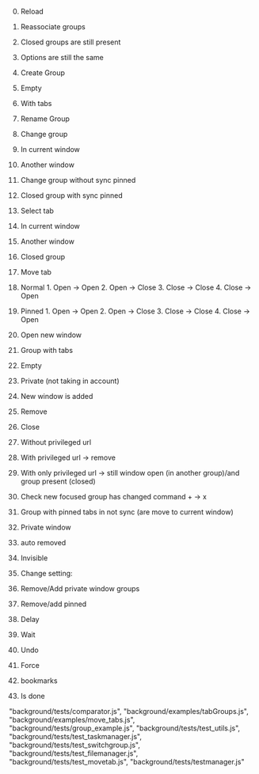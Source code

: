 0. Reload
  1. Reassociate groups
  2. Closed groups are still present
  3. Options are still the same

1. Create Group
 1. Empty
 2. With tabs
2. Rename Group

3. Change group
  1. In current window
  2. Another window
  3. Change group without sync pinned
  4. Closed group with sync pinned

3. Select tab
  1. In current window
  2. Another window
  3. Closed group

4. Move tab
  1. Normal
    1. Open -> Open
    2. Open -> Close
    3. Close -> Close
    4. Close -> Open
  2. Pinned
    1. Open -> Open
    2. Open -> Close
    3. Close -> Close
    4. Close -> Open

4. Open new window
  1. Group with tabs
  2. Empty
  3. Private (not taking in account)
  4. New window is added 


5. Remove

6. Close
  1. Without privileged url
  2. With privileged url -> remove
  3. With only privileged url -> still window open (in another group)/and group present (closed)
  2. Check new focused group has changed command + -> x
  3. Group with pinned tabs in not sync (are move to current window)

6. Private window
  1. auto removed
  2. Invisible

6. Change setting:
  1. Remove/Add private window groups
  2. Remove/add pinned

7. Delay
 1. Wait
 2. Undo
 3. Force

1. bookmarks
  1. Is done

  "background/tests/comparator.js",
  "background/examples/tabGroups.js",
  "background/examples/move_tabs.js",
  "background/tests/group_example.js",
  "background/tests/test_utils.js",
  "background/tests/test_taskmanager.js",
  "background/tests/test_switchgroup.js",
  "background/tests/test_filemanager.js",
  "background/tests/test_movetab.js",
  "background/tests/testmanager.js"

